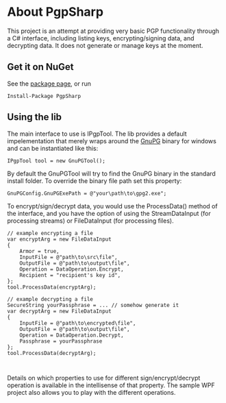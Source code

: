 About PgpSharp
==========================

This project is an attempt at providing very basic PGP functionality 
through a C# interface, including listing keys, encrypting/signing
data, and decrypting data. It does not generate or manage keys at the moment.


Get it on NuGet
--------------------------
See the [package page](http://www.nuget.org/packages/pgpsharp), or run
```
Install-Package PgpSharp
```

Using the lib
--------------------------
The main interface to use is IPgpTool. The lib provides a default
impelementation that merely wraps around the [GnuPG](https://gnupg.org/) 
binary for windows and can be instantiated like this:

```
IPgpTool tool = new GnuPGTool();
```

By default the GnuPGTool will try to find the GnuPG binary in the standard install
folder. To override the binary file path set this property:

```
GnuPGConfig.GnuPGExePath = @"your\path\to\gpg2.exe";
```

To encrypt/sign/decrypt data, you would use the ProcessData() method
of the interface, and you have the option of using the StreamDataInput
(for processing streams) or FileDataInput (for processing files).

```
// example encrypting a file
var encryptArg = new FileDataInput
{
    Armor = true,
    InputFile = @"path\to\src\file",
    OutputFile = @"path\to\output\file",
    Operation = DataOperation.Encrypt,
    Recipient = "recipient's key id",
};
tool.ProcessData(encryptArg);

// example decrypting a file
SecureString yourPassphrase = ... // somehow generate it
var decryptArg = new FileDataInput
{
    InputFile = @"path\to\encrypted\file",
    OutputFile = @"path\to\output\file",
    Operation = DataOperation.Decrypt,
    Passphrase = yourPassphrase
};
tool.ProcessData(decryptArg);



```

Details on which properties to use for different sign/encrypt/decrypt operation 
is available in the intellisense of that property. The sample WPF project also allows
you to play with the different operations.